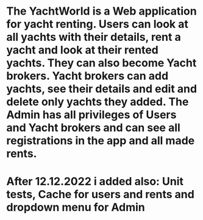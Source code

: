 # The YachtWorld is a Web application for yacht renting. Users can look at all yachts with their details, rent a yacht and look at their rented yachts. They can also become Yacht brokers. Yacht brokers can add yachts, see their details and edit and delete only yachts they added. The Admin has all privileges of Users and Yacht brokers and can see all registrations in the app and all made rents.

# After 12.12.2022 i added also: Unit tests, Cache for users and rents and dropdown menu for Admin